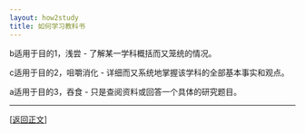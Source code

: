 ```yaml
---
layout: how2study
title: 如何学习教科书
---
```


b适用于目的1，浅尝 - 了解某一学科概括而又笼统的情况。

c适用于目的2，咀嚼消化 - 详细而又系统地掌握该学科的全部基本事实和观点。

a适用于目的3，吞食 - 只是查阅资料或回答一个具体的研究题目。

***

[[返回正文](how2study_3.html#asw02)]
